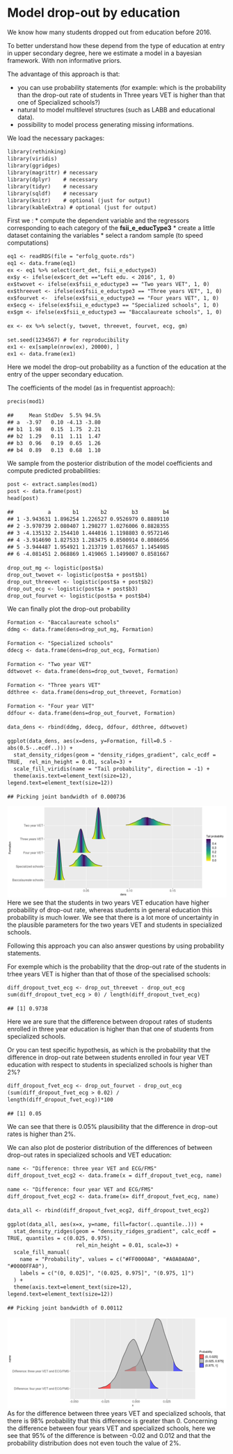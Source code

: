 Model drop-out by education
===========================

We know how many students dropped out from education before 2016.

To better understand how these depend from the type of education at
entry in upper secondary degree, here we estimate a model in a bayesian
framework. With non informative priors.

The advantage of this approach is that:

-   you can use probability statements (for example: which is the
    probability than the drop-out rate of students in Three years VET is
    higher than that one of Specialized schools?)
-   natural to model multilevel structures (such as LABB and educational
    data).
-   possibility to model process generating missing informations.

We load the necessary packages:

    library(rethinking)
    library(viridis)
    library(ggridges)
    library(magrittr) # necessary
    library(dplyr)    # necessary
    library(tidyr)    # necessary
    library(sqldf)    # necessary
    library(knitr)    # optional (just for output)
    library(kableExtra) # optional (just for output)

First we : \* compute the dependent variable and the regressors
corresponding to each category of the **fsii\_e\_educType3** \* create a
little dataset containing the variables \* select a random sample (to
speed computations)

    eq1 <- readRDS(file = "erfolg_quote.rds")
    eq1 <- data.frame(eq1)
    ex <- eq1 %>% select(cert_det, fsii_e_eductype3)
    ex$y <- ifelse(ex$cert_det =="Left edu. < 2016", 1, 0)
    ex$twovet <- ifelse(ex$fsii_e_eductype3 == "Two years VET", 1, 0)
    ex$threevet <- ifelse(ex$fsii_e_eductype3 == "Three years VET", 1, 0)
    ex$fourvet <-  ifelse(ex$fsii_e_eductype3 == "Four years VET", 1, 0)
    ex$ecg <- ifelse(ex$fsii_e_eductype3 == "Specialized schools", 1, 0)
    ex$gm <- ifelse(ex$fsii_e_eductype3 == "Baccalaureate schools", 1, 0)

    ex <- ex %>% select(y, twovet, threevet, fourvet, ecg, gm)

    set.seed(1234567) # for reproducibility
    ex1 <- ex[sample(nrow(ex), 20000), ]
    ex1 <- data.frame(ex1)

Here we model the drop-out probability as a function of the education at
the entry of the upper secondary education.

The coefficients of the model (as in frequentist approach):

    precis(mod1) 

    ##     Mean StdDev  5.5% 94.5%
    ## a  -3.97   0.10 -4.13 -3.80
    ## b1  1.98   0.15  1.75  2.21
    ## b2  1.29   0.11  1.11  1.47
    ## b3  0.96   0.19  0.65  1.26
    ## b4  0.89   0.13  0.68  1.10

We sample from the posterior distribution of the model coefficients and
compute predicted probabilities:

    post <- extract.samples(mod1)
    post <- data.frame(post)
    head(post)

    ##           a       b1       b2        b3        b4
    ## 1 -3.943631 1.896254 1.226527 0.9526979 0.8889110
    ## 2 -3.970739 2.080407 1.298277 1.0276006 0.8828355
    ## 3 -4.135132 2.154410 1.444016 1.1198803 0.9572146
    ## 4 -3.914690 1.827533 1.283475 0.8500914 0.8086056
    ## 5 -3.944487 1.954921 1.213719 1.0176657 1.1454985
    ## 6 -4.081451 2.068869 1.419065 1.1499007 0.8581667

    drop_out_mg <- logistic(post$a)
    drop_out_twovet <- logistic(post$a + post$b1)
    drop_out_threevet <- logistic(post$a + post$b2)
    drop_out_ecg <- logistic(post$a + post$b3)
    drop_out_fourvet <- logistic(post$a + post$b4)

We can finally plot the drop-out probability

    Formation <- "Baccalaureate schools"
    ddmg <- data.frame(dens=drop_out_mg, Formation)

    Formation <- "Specialized schools"
    ddecg <- data.frame(dens=drop_out_ecg, Formation)

    Formation <- "Two year VET"
    ddtwovet <- data.frame(dens=drop_out_twovet, Formation)

    Formation <- "Three years VET"
    ddthree <- data.frame(dens=drop_out_threevet, Formation)

    Formation <- "Four year VET"
    ddfour <- data.frame(dens=drop_out_fourvet, Formation)

    data_dens <- rbind(ddmg, ddecg, ddfour, ddthree, ddtwovet)

    ggplot(data_dens, aes(x=dens, y=Formation, fill=0.5 - abs(0.5-..ecdf..))) +
      stat_density_ridges(geom = "density_ridges_gradient", calc_ecdf = TRUE,  rel_min_height = 0.01, scale=3) +
      scale_fill_viridis(name = "Tail probability", direction = -1) +
      theme(axis.text=element_text(size=12), legend.text=element_text(size=12))

    ## Picking joint bandwidth of 0.000736

![](unnamed-chunk-7-1.png) Here we
see that the students in two years VET education have higher probability
of drop-out rate, whereas students in general education this probability
is much lower. We see that there is a lot more of uncertainty in the
plausible parameters for the two years VET and students in specialized
schools.

Following this approach you can also answer questions by using
probability statements.

For exemple which is the probability that the drop-out rate of the
students in trhee years VET is higher than that of those of the
specialised schools:

    diff_dropout_tvet_ecg <- drop_out_threevet - drop_out_ecg
    sum(diff_dropout_tvet_ecg > 0) / length(diff_dropout_tvet_ecg)

    ## [1] 0.9738

Here we are sure that the difference between dropout rates of students
enrolled in three year education is higher than that one of students
from specialized schools.

Or you can test specific hypothesis, as which is the probability that
the difference in drop-out rate between students enrolled in four year
VET education with respect to students in specialized schools is higher
than 2%?

    diff_dropout_fvet_ecg <- drop_out_fourvet - drop_out_ecg
    (sum(diff_dropout_fvet_ecg > 0.02) / length(diff_dropout_fvet_ecg))*100

    ## [1] 0.05

We can see that there is 0.05% plausibility that the difference in
drop-out rates is higher than 2%.

We can also plot de posterior distribution of the differences of between
drop-out rates in specialized schools and VET education:

    name <- "Difference: three year VET and ECG/FMS"
    diff_dropout_tvet_ecg2 <- data.frame(x = diff_dropout_tvet_ecg, name)

    name <- "Difference: four year VET and ECG/FMS"
    diff_dropout_fvet_ecg2 <- data.frame(x= diff_dropout_fvet_ecg, name)

    data_all <- rbind(diff_dropout_fvet_ecg2, diff_dropout_tvet_ecg2)

    ggplot(data_all, aes(x=x, y=name, fill=factor(..quantile..))) +
      stat_density_ridges(geom = "density_ridges_gradient", calc_ecdf = TRUE, quantiles = c(0.025, 0.975),
                          rel_min_height = 0.01, scale=3) +
      scale_fill_manual(
        name = "Probability", values = c("#FF0000A0", "#A0A0A0A0", "#0000FFA0"),
        labels = c("(0, 0.025]", "(0.025, 0.975]", "(0.975, 1]")
      ) +
      theme(axis.text=element_text(size=12), legend.text=element_text(size=12))

    ## Picking joint bandwidth of 0.00112

![](unnamed-chunk-10-1.png) As for
the difference between three years VET and specialized schools, that
there is 98% probability that this difference is greater than 0.
Concerning the difference between four years VET and specialized
schools, here we see that 95% of the difference is between -0.02 and
0.012 and that the probability distribution does not even touch the
value of 2%.
